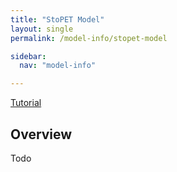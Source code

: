 ```yaml
---
title: "StoPET Model"
layout: single
permalink: /model-info/stopet-model

sidebar:
  nav: "model-info"

---
```


<a href="/tutorials/stopet-tutorial" class="btn btn--primary">Tutorial</a>

## Overview
Todo
